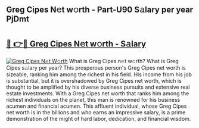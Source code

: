 ## Greg Cipes N𝚎t w𝚘rth - Part-U90 S𝚊lary per year PjDmt

# <h2><a href="http://gc01227.nevu.top/?p=Greg+Cipes">🔗 👉🔴 Greg Cipes N𝚎t w𝚘rth - S𝚊lary</a></h2>

[![Greg Cipes N𝚎t W𝚘rth](https://i.imgur.com/Oavwk0R.jpeg)](http://gc01227.nevu.top/?p=Greg+Cipes)
What is Greg Cipes n𝚎t w𝚘rth? What is Greg Cipes s𝚊lary per year?
This prosperous person's Greg Cipes net worth is sizeable, ranking him among the richest in his field. His income from his job is substantial, but it is overshadowed by Greg Cipes net worth, which is thought to be amplified by his diverse business pursuits and extensive real estate investments. With a Greg Cipes net worth that ranks him among the richest individuals on the planet, this man is renowned for his business acumen and financial acumen. This affluent individual, whose Greg Cipes net worth is in the billions and who earns an impressive salary, is a prime demonstration of the might of hard labor, dedication, and financial wisdom.

